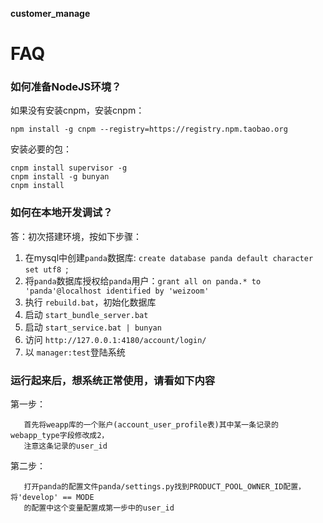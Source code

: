 **customer_manage**

# FAQ

### 如何准备NodeJS环境？ ###

如果没有安装cnpm，安装cnpm：
```
npm install -g cnpm --registry=https://registry.npm.taobao.org 
```

安装必要的包：
```
cnpm install supervisor -g
cnpm install -g bunyan
cnpm install
```

### 如何在本地开发调试？ ###

答：初次搭建环境，按如下步骤：
1. 在mysql中创建`panda`数据库: `create database panda default character set utf8 `;
1. 将`panda`数据库授权给`panda`用户：`grant all on panda.* to 'panda'@localhost identified by 'weizoom'`
1. 执行 `rebuild.bat`，初始化数据库
1. 启动 `start_bundle_server.bat`
1. 启动 `start_service.bat | bunyan`
1. 访问 `http://127.0.0.1:4180/account/login/`
1. 以 `manager:test`登陆系统



### 运行起来后，想系统正常使用，请看如下内容 ###
第一步：

       首先将weapp库的一个账户(account_user_profile表)其中某一条记录的webapp_type字段修改成2，
       注意这条记录的user_id

第二步：

       打开panda的配置文件panda/settings.py找到PRODUCT_POOL_OWNER_ID配置，将'develop' == MODE
       的配置中这个变量配置成第一步中的user_id
